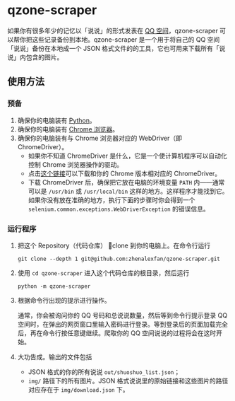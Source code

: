 # qzone-scraper

如果你有很多年少的记忆以「说说」的形式发表在 [QQ 空间](https://qzone.qq.com/)，qzone-scraper 可以帮你把这些记录备份到本地。qzone-scraper 是一个用于将自己的 QQ 空间「说说」备份在本地成一个 JSON 格式文件的的工具，它也可用来下载所有「说说」内包含的图片。

## 使用方法

### 预备

1. 确保你的电脑装有 [Python](https://www.python.org/)。
2. 确保你的电脑装有 [Chrome 浏览器](https://www.google.com/chrome/)。
3. 确保你的电脑装有与 Chrome 浏览器对应的 WebDriver（即 ChromeDriver）。
    * 如果你不知道 ChromeDriver 是什么，它是一个使计算机程序可以自动化控制 Chrome 浏览器操作的驱动。
    * 点击[这个链接](https://chromedriver.chromium.org/downloads)可以下载和你的 Chrome 版本相对应的 ChromeDriver。
    * 下载 ChromeDriver 后，确保把它放在电脑的环境变量 `PATH` 内——通常可以是 `/usr/bin` 或 `/usr/local/bin` 这样的地方。这样程序才能找到它。如果你没有放在准确的地方，执行下面的步骤时你会得到一个 `selenium.common.exceptions.WebDriverException` 的错误信息。

### 运行程序

1. 把这个 Repository（代码仓库） clone 到你的电脑上。在命令行运行
    ```
    git clone --depth 1 git@github.com:zhenalexfan/qzone-scraper.git
    ```
2. 使用 `cd qzone-scraper` 进入这个代码仓库的根目录，然后运行
    ```
    python -m qzone-scraper
    ```
3. 根据命令行出现的提示进行操作。

    通常，你会被询问你的 QQ 号码和总说说数量，然后等到命令行提示登录 QQ 空间时，在弹出的网页窗口里输入密码进行登录。等到登录后的页面加载完全后，再在命令行按任意键继续。爬取你的 QQ 空间说说的过程将会在这时开始。

4. 大功告成。输出的文件包括
    * JSON 格式的你的所有说说 `out/shuoshuo_list.json`；
    * `img/` 路径下的所有图片。JSON 格式说说里的原始链接和这些图片的路径对应存在于 `img/download.json` 下。